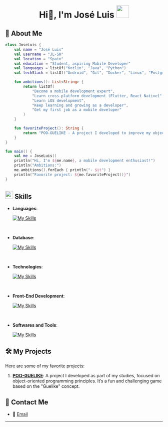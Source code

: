 <div align="center">
    <h1 align="center">Hi👋, I'm José Luis <img height="40" src="https://emoji.gg/assets/emoji/7333-parrotdance.gif"></h1>
</div>

## 🌟 About Me

```kotlin
class JoseLuis {
    val name = "José Luis"
    val username = "JL-SH"
    val location = "Spain"
    val education = "Student, aspiring Mobile Developer"
    val languages = listOf("Kotlin", "Java", "Python")
    val techStack = listOf("Android", "Git", "Docker", "Linux", "PostgreSQL", "MySQL")

    fun ambitions(): List<String> {
        return listOf(
            "Become a mobile development expert",
            "Learn cross-platform development (Flutter, React Native)",
            "Learn iOS development",
            "Keep learning and growing as a developer",
            "Get my first job as a mobile developer"
        )
    }

    fun favoriteProject(): String {
        return "POO-GUELIKE - A project I developed to improve my object-oriented programming skills, focused on mobile gaming."
    }
}

fun main() {
    val me = JoseLuis()
    println("Hi, I'm ${me.name}, a mobile development enthusiast!")
    println("Ambitions:")
    me.ambitions().forEach { println("- $it") }
    println("Favorite project: ${me.favoriteProject()}")
}
```

## <img src="https://media2.giphy.com/media/QssGEmpkyEOhBCb7e1/giphy.gif?cid=ecf05e47a0n3gi1bfqntqmob8g9aid1oyj2wr3ds3mg700bl&rid=giphy.gif" width="25"> **Skills**

<p align="center">
  
- **Languages**:
  
    [![My Skills](https://skillicons.dev/icons?i=kotlin,java,python)](https://skillicons.dev)

<br>

- **Database**:

   [![My Skills](https://skillicons.dev/icons?i=postgres,mysql)](https://skillicons.dev)

<br>

- **Technologies**:

    [![My Skills](https://skillicons.dev/icons?i=git,docker,linux)](https://skillicons.dev)

<br>   
    
- **Front-End Development**:

   [![My Skills](https://skillicons.dev/icons?i=html,css,js)](https://skillicons.dev)
    
<br>

- **Softwares and Tools**:

    [![My Skills](https://skillicons.dev/icons?i=vscode,idea,androidstudio,github)](https://skillicons.dev)
</p>

## 🛠️ My Projects

Here are some of my favorite projects:

1. **[POO-GUELIKE](https://github.com/JL-SH/POO-GUELIKE)**: A project I developed as part of my studies, focused on object-oriented programming principles. It’s a fun and challenging game based on the "Guelike" concept.

## 📣 Contact Me

- 📧 [Email](mailto:your-email@example.com)

---
